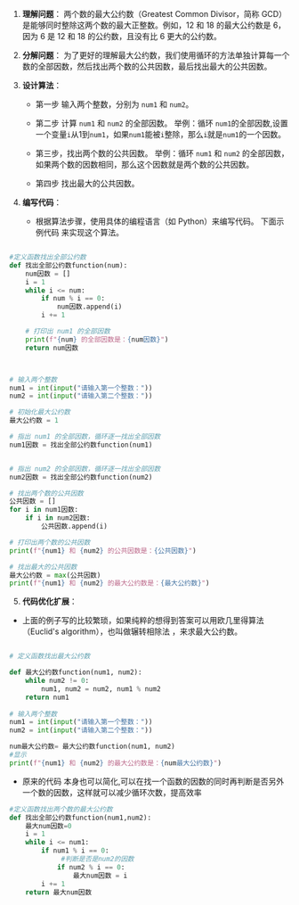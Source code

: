 
1. **理解问题**：
    两个数的最大公约数（Greatest Common Divisor，简称 GCD）是能够同时整除这两个数的最大正整数。例如，12 和 18 的最大公约数是 6，因为 6 是 12 和 18 的公约数，且没有比 6 更大的公约数。

2. **分解问题**：
   为了更好的理解最大公约数，我们使用循环的方法单独计算每一个数的全部因数，然后找出两个数的公共因数，最后找出最大的公共因数。

3. **设计算法**：

   - 第一步 输入两个整数，分别为 `num1` 和 `num2`。
  
   - 第二步 计算 `num1` 和 `num2` 的全部因数。
      举例：循环 `num1`的全部因数,设置一个变量`i`从1到`num1`，如果`num1`能被`i`整除，那么`i`就是`num1`的一个因数。

   - 第三步，找出两个数的公共因数。
      举例：循环 `num1` 和 `num2` 的全部因数，如果两个数的因数相同，那么这个因数就是两个数的公共因数。

   - 第四步 找出最大的公共因数。

4. **编写代码**：
   - 根据算法步骤，使用具体的编程语言（如 Python）来编写代码。
   下面示例代码 来实现这个算法。

```python while 循环

#定义函数找出全部公约数
def 找出全部公约数function(num):
    num因数 = []
    i = 1
    while i <= num:
        if num % i == 0:
            num因数.append(i)
        i += 1

    # 打印出 num1 的全部因数 
    print(f"{num} 的全部因数是：{num因数}")
    return num因数



# 输入两个整数
num1 = int(input("请输入第一个整数："))
num2 = int(input("请输入第二个整数："))

# 初始化最大公约数
最大公约数 = 1

# 指出 num1 的全部因数，循环逐一找出全部因数
num1因数 = 找出全部公约数function(num1)


# 指出 num2 的全部因数，循环逐一找出全部因数
num2因数 = 找出全部公约数function(num2)

# 找出两个数的公共因数
公共因数 = []
for i in num1因数:
    if i in num2因数:
        公共因数.append(i)

# 打印出两个数的公共因数
print(f"{num1} 和 {num2} 的公共因数是：{公共因数}")

# 找出最大的公共因数
最大公约数 = max(公共因数)
print(f"{num1} 和 {num2} 的最大公约数是：{最大公约数}")

 ```

5. **代码优化扩展**：

- 上面的例子写的比较繁琐，如果纯粹的想得到答案可以用欧几里得算法（Euclid's algorithm），也叫做辗转相除法 ，来求最大公约数。

```python

# 定义函数找出最大公约数

def 最大公约数function(num1, num2):
    while num2 != 0:
        num1, num2 = num2, num1 % num2
    return num1
    
# 输入两个整数
num1 = int(input("请输入第一个整数："))
num2 = int(input("请输入第二个整数："))

num最大公约数= 最大公约数function(num1, num2)
#显示
print(f"{num1} 和 {num2} 的最大公约数是：{num最大公约数}")

```

- 原来的代码 本身也可以简化,可以在找一个函数的因数的同时再判断是否另外一个数的因数，这样就可以减少循环次数，提高效率

```python
#定义函数找出两个数的最大公约数
def 找出全部公约数function(num1,num2):
    最大num因数=0
    i = 1
    while i <= num1:
        if num1 % i == 0:
             #判断是否是num2的因数
            if num2 % i == 0:
                最大num因数 = i
        i += 1
    return 最大num因数
```